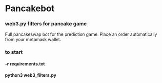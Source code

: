 # Pancakebot
### web3.py filters for pancake game

Full pancakeswap bot for the prediction game. 
Place an order automatically from your metamask wallet. 

### to start 
#### -r requirements.txt
#### python3 web3_filters.py

